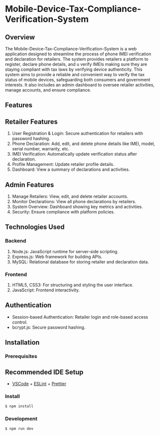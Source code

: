 # Mobile-Device-Tax-Compliance-Verification-System
## Overview
The Mobile-Device-Tax-Compliance-Verification-System is a web application designed to streamline the process of phone IMEI verification and declaration for retailers. The system provides retailers a platform to register, declare phone details, and u verify IMEIs making sure they are staying compliant with tax laws by verifying device authenticity. This system aims to provide a reliable and convenient way to verify the tax status of mobile devices, safeguarding both consumers and government interests. It also includes an admin dashboard to oversee retailer activities, manage accounts, and ensure compliance.

## Features
## Retailer Features
1. User Registration & Login: Secure authentication for retailers with password hashing.
2. Phone Declaration: Add, edit, and delete phone details like IMEI, model, serial number, warranty, etc.
3. IMEI Verification: Automatically update verification status after declaration.
4. Profile Management: Update retailer profile details.
5. Dashboard: View a summary of declarations and activities.

## Admin Features
1. Manage Retailers: View, edit, and delete retailer accounts.
2. Monitor Declarations: View all phone declarations by retailers.
3. System Overview: Dashboard showing key metrics and activities.
4. Security: Ensure compliance with platform policies.

## Technologies Used
### Backend
1. Node.js: JavaScript runtime for server-side scripting.
2. Express.js: Web framework for building APIs.
3. MySQL: Relational database for storing retailer and declaration data.

### Frontend
1. HTML5, CSS3: For structuring and styling the user interface.
2. JavaScript: Frontend interactivity.
   
## Authentication
* Session-based Authentication: Retailer login and role-based access control.
* bcrypt.js: Secure password hashing.

## Installation
### Prerequisites
## Recommended IDE Setup

- [VSCode](https://code.visualstudio.com/) + [ESLint](https://marketplace.visualstudio.com/items?itemName=dbaeumer.vscode-eslint) + [Prettier](https://marketplace.visualstudio.com/items?itemName=esbenp.prettier-vscode)
### Install

```bash
$ npm install
```
  
### Development

```bash
$ npm run dev
```
